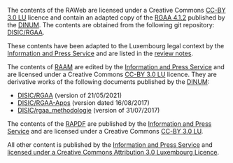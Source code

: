The contents of the RAWeb are licensed under a Creative Commons [CC-BY 3.0 LU](https://creativecommons.org/licenses/by/3.0/lu/) licence and contain an adapted copy of the [RGAA 4.1.2](https://accessibilite.numerique.gouv.fr/) published by the [DINUM](https://www.numerique.gouv.fr/dinum/). The contents are obtained from the following git repository:
[DISIC/RGAA](https://github.com/DISIC/RGAA).

These contents have been adapted to the Luxembourg legal context by the [Information and Press Service](https://sip.gouvernement.lu) and are listed in the [review notes](./raweb1/notes-revision.html).

The contents of [RAAM](./raam1/index.html) are edited by the [Information and Press Service](https://sip.gouvernement.lu) and are licensed under a Creative Commons [CC-BY 3.0 LU](https://creativecommons.org/licenses/by/3.0/lu/) licence. They are derivative works of the following documents published by the [DINUM](https://www.numerique.gouv.fr/dinum/): 

- [DISIC/RGAA](https://github.com/DISIC/RGAA) (version of 21/05/2021) 
- [DISIC/RGAA-Apps](https://github.com/DISIC/rgaa-apps) (version dated 16/08/2017)
- [DISIC/rgaa_methodologie](https://github.com/DISIC/rgaa_methodologie) (version of 31/07/2017)

The contents of the [RAPDF](./rapdf1/index.html) are published by the [Information and Press Service](https://sip.gouvernement.lu) and are licensed under a Creative Commons [CC-BY 3.0 LU](https://creativecommons.org/licenses/by/3.0/lu/).

All other content is published by the [Information and Press Service](https://sip.gouvernement.lu) and <a rel="license" href="http://creativecommons.org/licenses/by/3.0/lu/">licensed under a Creative Commons Attribution 3.0 Luxembourg Licence</a>.
